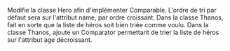 Modifie la classe Hero afin d'implémenter Comparable. L'ordre de tri par défaut sera sur l'attribut name, par ordre croissant.
Dans la classe Thanos, fait en sorte que la liste de héros soit bien triée comme voulu.
Dans la classe Thanos, ajoute un Comparator permettant de trier la liste de héros sur l'attribut age décroissant.